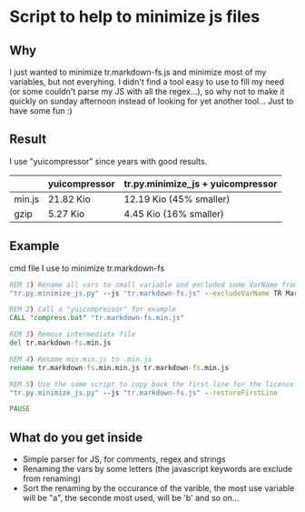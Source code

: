 # Script to help to minimize js files

## Why
I just wanted to minimize tr.markdown-fs.js and minimize most of my variables, but not everyhing.
I didn't find a tool easy to use to fill my need (or some couldn't parse my JS with all the regex...), so why not to make it quickly on sunday afternoon instead of looking for yet another tool...
Just to have some fun :)

## Result
I use "yuicompressor" since years with good results.

|        | yuicompressor | tr.py.minimize_js + yuicompressor |
|--- | :-- | :--|
| min.js | 21.82 Kio     | 12.19 Kio (45% smaller)           |
| gzip   | 5.27 Kio      | 4.45 Kio (16% smaller)            |


## Example
cmd file I use to minimize tr.markdown-fs

~~~cmd
REM 1) Rename all vars to small variable and excluded some VarName from renaming
"tr.py.minimize_js.py" --js "tr.markdown-fs.js" --excludeVarName TR MarkdownFS Debug MarkdownFSGlobal toHtml

REM 2) Call a "yuicompressor" for example
CALL "compress.bat" "tr.markdown-fs.min.js"

REM 3) Remove intermediate file
del tr.markdown-fs.min.js

REM 4) Rename min.min.js to .min.js
rename tr.markdown-fs.min.min.js tr.markdown-fs.min.js

REM 5) Use the same script to copy back the first line for the license.
"tr.py.minimize_js.py" --js "tr.markdown-fs.js" --restoreFirstLine

PAUSE
~~~

## What do you get inside
- Simple parser for JS, for comments, regex and strings
- Renaming the vars by some letters (the javascript keywords are exclude from renaming)
- Sort the renaming by the occurance of the varible, the most use variable will be "a", the seconde most used, will be 'b' and so on...
